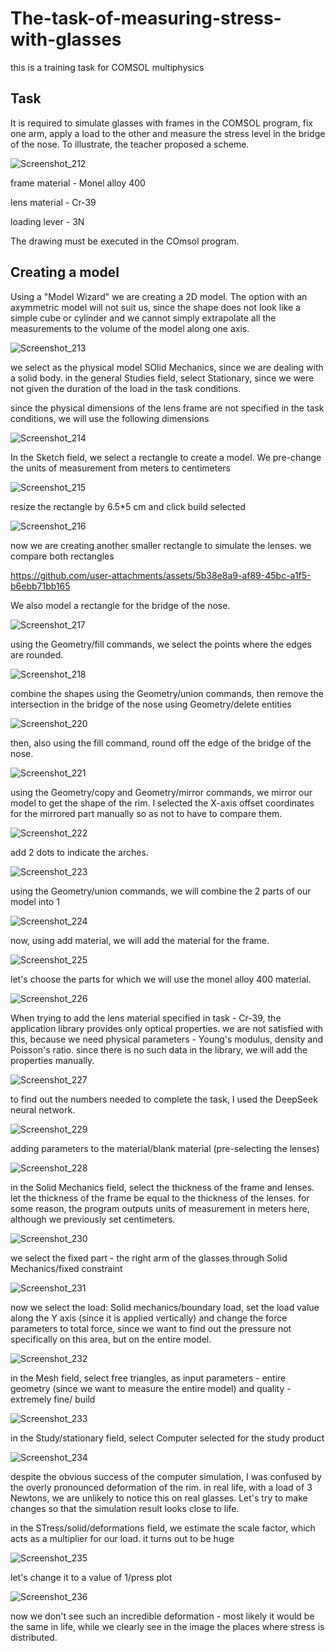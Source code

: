 # The-task-of-measuring-stress-with-glasses
this is a training task for COMSOL multiphysics

## Task

It is required to simulate glasses with frames in the COMSOL program, fix one arm, apply a load to the other and measure the stress level in the bridge of the nose. To illustrate, the teacher proposed a scheme.

![Screenshot_212](https://github.com/user-attachments/assets/45520ebb-104e-4f84-a5db-82942724552c)

frame material - Monel alloy 400

lens material - Cr-39

loading lever - 3N

The drawing must be executed in the COmsol program.

## Creating a model

Using a "Model Wizard" we are creating a 2D model. The option with an axymmetric model will not suit us, since the shape does not look like a simple cube or cylinder and we cannot simply extrapolate all the measurements to the volume of the model along one axis.

![Screenshot_213](https://github.com/user-attachments/assets/8a7c6268-9589-4002-88df-9e14a1f5d646)

we select as the physical model SOlid Mechanics, since we are dealing with a solid body. in the general Studies field, select Stationary, since we were not given the duration of the load in the task conditions.

since the physical dimensions of the lens frame are not specified in the task conditions, we will use the following dimensions

![Screenshot_214](https://github.com/user-attachments/assets/b2b9fc90-7b8b-4c45-8cda-a1e3dc9022d7)

In the Sketch field, we select a rectangle to create a model. We pre-change the units of measurement from meters to centimeters

![Screenshot_215](https://github.com/user-attachments/assets/14d2a768-7ce6-428b-902a-6ba19fb6a455)

resize the rectangle by 6.5*5 cm and click build selected

![Screenshot_216](https://github.com/user-attachments/assets/9fa0095f-4d42-4cb8-a9ed-ab1adbcc8a5b)

now we are creating another smaller rectangle to simulate the lenses. we compare both rectangles

https://github.com/user-attachments/assets/5b38e8a9-af89-45bc-a1f5-b6ebb71bb165

We also model a rectangle for the bridge of the nose.

![Screenshot_217](https://github.com/user-attachments/assets/7689ee48-5d4f-444d-860b-862885a2fc95)

using the Geometry/fill commands, we select the points where the edges are rounded.

![Screenshot_218](https://github.com/user-attachments/assets/a670472d-5f15-4a07-9db0-a51f2ee54c97)

combine the shapes using the Geometry/union commands, then remove the intersection in the bridge of the nose using Geometry/delete entities

![Screenshot_220](https://github.com/user-attachments/assets/b3cbd887-8234-4f5e-ae61-8d6f93287703)

then, also using the fill command, round off the edge of the bridge of the nose.

![Screenshot_221](https://github.com/user-attachments/assets/d5a15977-b18e-42d1-a8f0-97e4b9479c8d)

using the Geometry/copy and Geometry/mirror commands, we mirror our model to get the shape of the rim. I selected the X-axis offset coordinates for the mirrored part manually so as not to have to compare them.

![Screenshot_222](https://github.com/user-attachments/assets/2ed5abaf-b7e0-4be0-b258-ec4d1d74063f)

add 2 dots to indicate the arches.

![Screenshot_223](https://github.com/user-attachments/assets/c41861a7-d1a4-4581-96a6-a9f697dcc991)

using the Geometry/union commands, we will combine the 2 parts of our model into 1

![Screenshot_224](https://github.com/user-attachments/assets/3d56e500-7c3a-47a0-afe9-7d59fa9e51a4)

now, using add material, we will add the material for the frame.

![Screenshot_225](https://github.com/user-attachments/assets/9260b90d-4a51-45a2-9faf-85ff09566598)

let's choose the parts for which we will use the monel alloy 400 material.

![Screenshot_226](https://github.com/user-attachments/assets/b6c124c6-0ab2-4778-a0a6-fbd0d8b3c1bb)

When trying to add the lens material specified in task - Cr-39, the application library provides only optical properties. we are not satisfied with this, because we need physical parameters - Young's modulus, density and Poisson's ratio. since there is no such data in the library, we will add the properties manually.

![Screenshot_227](https://github.com/user-attachments/assets/f8c356ae-e323-4c05-add1-3cfca6787507)

to find out the numbers needed to complete the task, I used the DeepSeek neural network.

![Screenshot_229](https://github.com/user-attachments/assets/2b323df4-a4b3-4223-aa93-b86e3e731791)

adding parameters to the material/blank material (pre-selecting the lenses)

![Screenshot_228](https://github.com/user-attachments/assets/7dd60bfa-59a0-44a2-aaeb-92c22a762fb5)

in the Solid Mechanics field, select the thickness of the frame and lenses. let the thickness of the frame be equal to the thickness of the lenses. for some reason, the program outputs units of measurement in meters here, although we previously set centimeters.

![Screenshot_230](https://github.com/user-attachments/assets/67c6d7a1-2a49-4d27-9598-0d74bdd98986)

we select the fixed part - the right arm of the glasses through Solid Mechanics/fixed constraint

![Screenshot_231](https://github.com/user-attachments/assets/9149604c-5ebc-4b9f-af46-202829bc30fe)

now we select the load: Solid mechanics/boundary load, set the load value along the Y axis (since it is applied vertically) and change the force parameters to total force, since we want to find out the pressure not specifically on this area, but on the entire model.

![Screenshot_232](https://github.com/user-attachments/assets/a328d114-57f0-4df8-8a80-085a8c43935c)

in the Mesh field, select free triangles, as input parameters - entire geometry (since we want to measure the entire model) and quality - extremely fine/ build

![Screenshot_233](https://github.com/user-attachments/assets/cfdac8c8-61a9-4be2-89e2-cde2ada311d6)

in the Study/stationary field, select Computer selected for the study product

![Screenshot_234](https://github.com/user-attachments/assets/c2fb99f9-576e-4812-b00d-8b09c20456c6)

despite the obvious success of the computer simulation, I was confused by the overly pronounced deformation of the rim. in real life, with a load of 3 Newtons, we are unlikely to notice this on real glasses. Let's try to make changes so that the simulation result looks close to life.

in the STress/solid/deformations field, we estimate the scale factor, which acts as a multiplier for our load. it turns out to be huge

![Screenshot_235](https://github.com/user-attachments/assets/d91777c2-cc98-4a1b-a907-7740f74cf1e1)

let's change it to a value of 1/press plot

![Screenshot_236](https://github.com/user-attachments/assets/3c32b23a-b625-4039-ba15-b8c97aa99c24)

now we don't see such an incredible deformation - most likely it would be the same in life, while we clearly see in the image the places where stress is distributed.

























































